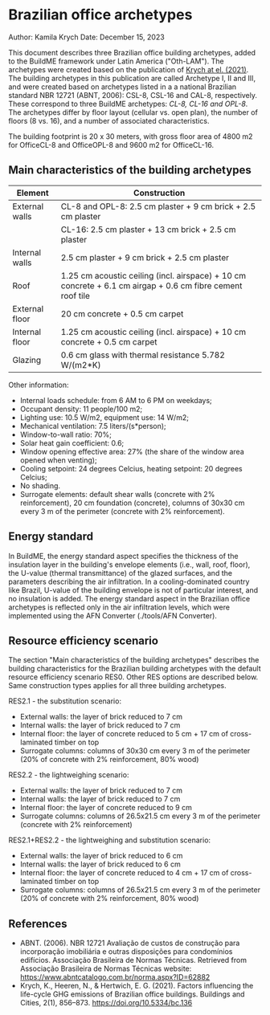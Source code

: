 # Brazilian office archetypes
Author: Kamila Krych
Date: December 15, 2023

This document describes three Brazilian office building archetypes, added to the BuildME framework under Latin America ("Oth-LAM"). The archetypes were created based on the publication of [Krych at el. (2021)](https://doi.org/10.5334/bc.136). The building archetypes in this publication are called Archetype I, II and III, and were created based on archetypes listed in a a national Brazilian standard NBR 12721 (ABNT, 2006): CSL-8, CSL-16 and CAL-8, respectively. These correspond to three BuildME archetypes: *CL-8, CL-16 and OPL-8*. The archetypes differ by floor layout (cellular vs. open plan), the number of floors (8 vs. 16), and a number of associated characteristics. 

The building footprint is 20 x 30 meters, with gross floor area of 4800 m2 for OfficeCL-8 and OfficeOPL-8 and 9600 m2 for OfficeCL-16.

## Main characteristics of the building archetypes

| Element | Construction |
|---------|--------------|
| External walls  | CL-8 and OPL-8: 2.5 cm plaster + 9 cm brick + 2.5 cm plaster|
| 		  | CL-16: 2.5 cm plaster + 13 cm brick + 2.5 cm plaster|
| Internal walls  | 2.5 cm plaster + 9 cm brick + 2.5 cm plaster|
| Roof            | 1.25 cm acoustic ceiling (incl. airspace) + 10 cm concrete + 6.1 cm airgap + 0.6 cm fibre cement roof tile|
| External floor  | 20 cm concrete + 0.5 cm carpet|
| Internal floor  | 1.25 cm acoustic ceiling (incl. airspace) + 10 cm concrete + 0.5 cm carpet|
| Glazing         | 0.6 cm glass with thermal resistance 5.782 W/(m2*K)|

Other information: 
- Internal loads schedule: from 6 AM to 6 PM on weekdays;
- Occupant density: 11 people/100 m2;
- Lighting use: 10.5 W/m2, equipment use: 14 W/m2;
- Mechanical ventilation: 7.5 liters/(s*person);
- Window-to-wall ratio: 70%;
- Solar heat gain coefficient: 0.6;
- Window opening effective area: 27% (the share of the window area opened when venting);
- Cooling setpoint: 24 degrees Celcius, heating setpoint: 20 degrees Celcius;
- No shading.
- Surrogate elements: default shear walls (concrete with 2% reinforcement), 20 cm foundation (concrete), columns of 30x30 cm every 3 m of the perimeter (concrete with 2% reinforcement).

## Energy standard
In BuildME, the energy standard aspect specifies the thickness of the insulation layer in the building's envelope elements (i.e., wall, roof, floor), the U-value (thermal transmittance) of the glazed surfaces, and the parameters describing the air infiltration. In a cooling-dominated country like Brazil, U-value of the building envelope is not of particular interest, and no insulation is added. The energy standard aspect in the Brazilian office archetypes is reflected only in the air infiltration levels, which were implemented using the AFN Converter (./tools/AFN Converter). 

## Resource efficiency scenario
The section "Main characteristics of the building archetypes" describes the building characteristics for the Brazilian building archetypes with the default resource efficiency scenario RES0. Other RES options are described below. Same construction types applies for all three building archetypes.

RES2.1 - the substitution scenario:
- External walls: the layer of brick reduced to 7 cm
- Internal walls: the layer of brick reduced to 7 cm
- Internal floor: the layer of concrete reduced to 5 cm + 17 cm of cross-laminated timber on top
- Surrogate columns: columns of 30x30 cm every 3 m of the perimeter (20% of concrete with 2% reinforcement, 80% wood)

RES2.2 - the lightweighing scenario:
- External walls: the layer of brick reduced to 7 cm
- Internal walls: the layer of brick reduced to 7 cm
- Internal floor: the layer of concrete reduced to 9 cm
- Surrogate columns: columns of 26.5x21.5 cm every 3 m of the perimeter (concrete with 2% reinforcement)

RES2.1+RES2.2 - the lightweighing and substitution scenario:
- External walls: the layer of brick reduced to 6 cm
- Internal walls: the layer of brick reduced to 6 cm
- Internal floor: the layer of concrete reduced to 4 cm + 17 cm of cross-laminated timber on top
- Surrogate columns: columns of 26.5x21.5 cm every 3 m of the perimeter (20% of concrete with 2% reinforcement, 80% wood)

## References
- ABNT. (2006). NBR 12721 Avaliação de custos de construção para incorporação imobiliária e outras disposições para condomínios edifícios. Associação Brasileira de Normas Técnicas. Retrieved from Associação Brasileira de Normas Técnicas website: https://www.abntcatalogo.com.br/norma.aspx?ID=62882
- Krych, K., Heeren, N., & Hertwich, E. G. (2021). Factors influencing the life-cycle GHG emissions of Brazilian office buildings. Buildings and Cities, 2(1), 856–873. https://doi.org/10.5334/bc.136

